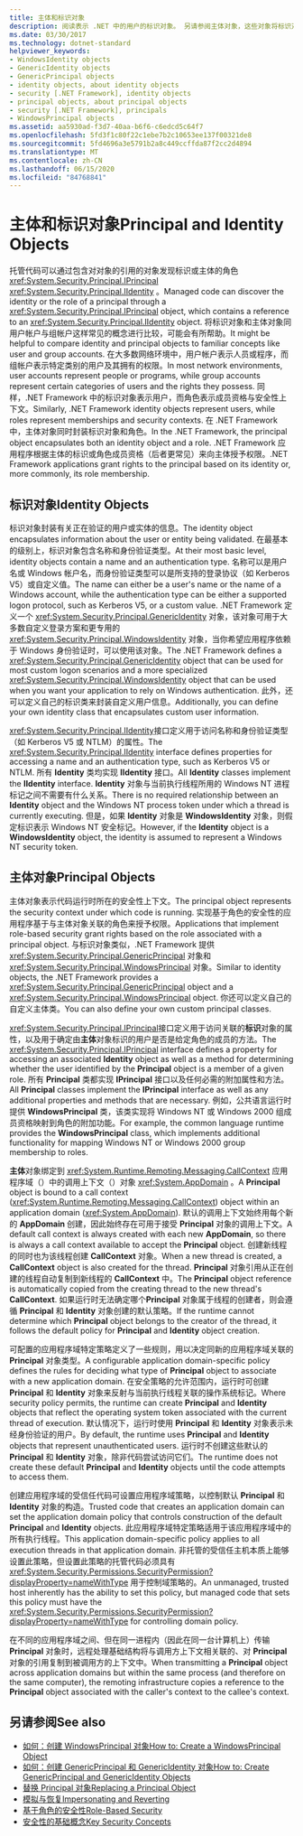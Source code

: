```yaml
---
title: 主体和标识对象
description: 阅读表示 .NET 中的用户的标识对象。 另请参阅主体对象，这些对象将标识对象封装 & 角色。
ms.date: 03/30/2017
ms.technology: dotnet-standard
helpviewer_keywords:
- WindowsIdentity objects
- GenericIdentity objects
- GenericPrincipal objects
- identity objects, about identity objects
- security [.NET Framework], identity objects
- principal objects, about principal objects
- security [.NET Framework], principals
- WindowsPrincipal objects
ms.assetid: aa5930ad-f3d7-40aa-b6f6-c6edcd5c64f7
ms.openlocfilehash: 5fd3f1c80f22c1ebe7b2c10653ee137f00321de8
ms.sourcegitcommit: 5fd4696a3e5791b2a8c449ccffda87f2cc2d4894
ms.translationtype: MT
ms.contentlocale: zh-CN
ms.lasthandoff: 06/15/2020
ms.locfileid: "84768841"
---
```

# <a name="principal-and-identity-objects"></a><span data-ttu-id="21ff4-104">主体和标识对象</span><span class="sxs-lookup"><span data-stu-id="21ff4-104">Principal and Identity Objects</span></span>
<span data-ttu-id="21ff4-105">托管代码可以通过包含对对象的引用的对象发现标识或主体的角色 <xref:System.Security.Principal.IPrincipal> <xref:System.Security.Principal.IIdentity> 。</span><span class="sxs-lookup"><span data-stu-id="21ff4-105">Managed code can discover the identity or the role of a principal through a <xref:System.Security.Principal.IPrincipal> object, which contains a reference to an <xref:System.Security.Principal.IIdentity> object.</span></span> <span data-ttu-id="21ff4-106">将标识对象和主体对象同用户帐户与组帐户这样常见的概念进行比较，可能会有所帮助。</span><span class="sxs-lookup"><span data-stu-id="21ff4-106">It might be helpful to compare identity and principal objects to familiar concepts like user and group accounts.</span></span> <span data-ttu-id="21ff4-107">在大多数网络环境中，用户帐户表示人员或程序，而组帐户表示特定类别的用户及其拥有的权限。</span><span class="sxs-lookup"><span data-stu-id="21ff4-107">In most network environments, user accounts represent people or programs, while group accounts represent certain categories of users and the rights they possess.</span></span> <span data-ttu-id="21ff4-108">同样，.NET Framework 中的标识对象表示用户，而角色表示成员资格与安全性上下文。</span><span class="sxs-lookup"><span data-stu-id="21ff4-108">Similarly, .NET Framework identity objects represent users, while roles represent memberships and security contexts.</span></span> <span data-ttu-id="21ff4-109">在 .NET Framework 中，主体对象同时封装标识对象和角色。</span><span class="sxs-lookup"><span data-stu-id="21ff4-109">In the .NET Framework, the principal object encapsulates both an identity object and a role.</span></span> <span data-ttu-id="21ff4-110">.NET Framework 应用程序根据主体的标识或角色成员资格（后者更常见）来向主体授予权限。</span><span class="sxs-lookup"><span data-stu-id="21ff4-110">.NET Framework applications grant rights to the principal based on its identity or, more commonly, its role membership.</span></span>  
  
## <a name="identity-objects"></a><span data-ttu-id="21ff4-111">标识对象</span><span class="sxs-lookup"><span data-stu-id="21ff4-111">Identity Objects</span></span>  
 <span data-ttu-id="21ff4-112">标识对象封装有关正在验证的用户或实体的信息。</span><span class="sxs-lookup"><span data-stu-id="21ff4-112">The identity object encapsulates information about the user or entity being validated.</span></span> <span data-ttu-id="21ff4-113">在最基本的级别上，标识对象包含名称和身份验证类型。</span><span class="sxs-lookup"><span data-stu-id="21ff4-113">At their most basic level, identity objects contain a name and an authentication type.</span></span> <span data-ttu-id="21ff4-114">名称可以是用户名或 Windows 帐户名，而身份验证类型可以是所支持的登录协议（如 Kerberos V5）或自定义值。</span><span class="sxs-lookup"><span data-stu-id="21ff4-114">The name can either be a user's name or the name of a Windows account, while the authentication type can be either a supported logon protocol, such as Kerberos V5, or a custom value.</span></span> <span data-ttu-id="21ff4-115">.NET Framework 定义一个 <xref:System.Security.Principal.GenericIdentity> 对象，该对象可用于大多数自定义登录方案和更专用的 <xref:System.Security.Principal.WindowsIdentity> 对象，当你希望应用程序依赖于 Windows 身份验证时，可以使用该对象。</span><span class="sxs-lookup"><span data-stu-id="21ff4-115">The .NET Framework defines a <xref:System.Security.Principal.GenericIdentity> object that can be used for most custom logon scenarios and a more specialized <xref:System.Security.Principal.WindowsIdentity> object that can be used when you want your application to rely on Windows authentication.</span></span> <span data-ttu-id="21ff4-116">此外，还可以定义自己的标识类来封装自定义用户信息。</span><span class="sxs-lookup"><span data-stu-id="21ff4-116">Additionally, you can define your own identity class that encapsulates custom user information.</span></span>  
  
 <span data-ttu-id="21ff4-117"><xref:System.Security.Principal.IIdentity>接口定义用于访问名称和身份验证类型（如 Kerberos V5 或 NTLM）的属性。</span><span class="sxs-lookup"><span data-stu-id="21ff4-117">The <xref:System.Security.Principal.IIdentity> interface defines properties for accessing a name and an authentication type, such as Kerberos V5 or NTLM.</span></span> <span data-ttu-id="21ff4-118">所有 **Identity** 类均实现 **IIdentity** 接口。</span><span class="sxs-lookup"><span data-stu-id="21ff4-118">All **Identity** classes implement the **IIdentity** interface.</span></span> <span data-ttu-id="21ff4-119">**Identity** 对象与当前执行线程所用的 Windows NT 进程标记之间不需要有什么关系。</span><span class="sxs-lookup"><span data-stu-id="21ff4-119">There is no required relationship between an **Identity** object and the Windows NT process token under which a thread is currently executing.</span></span> <span data-ttu-id="21ff4-120">但是，如果 **Identity** 对象是 **WindowsIdentity** 对象，则假定标识表示 Windows NT 安全标记。</span><span class="sxs-lookup"><span data-stu-id="21ff4-120">However, if the **Identity** object is a **WindowsIdentity** object, the identity is assumed to represent a Windows NT security token.</span></span>  
  
## <a name="principal-objects"></a><span data-ttu-id="21ff4-121">主体对象</span><span class="sxs-lookup"><span data-stu-id="21ff4-121">Principal Objects</span></span>  
 <span data-ttu-id="21ff4-122">主体对象表示代码运行时所在的安全性上下文。</span><span class="sxs-lookup"><span data-stu-id="21ff4-122">The principal object represents the security context under which code is running.</span></span> <span data-ttu-id="21ff4-123">实现基于角色的安全性的应用程序基于与主体对象关联的角色来授予权限。</span><span class="sxs-lookup"><span data-stu-id="21ff4-123">Applications that implement role-based security grant rights based on the role associated with a principal object.</span></span> <span data-ttu-id="21ff4-124">与标识对象类似，.NET Framework 提供 <xref:System.Security.Principal.GenericPrincipal> 对象和 <xref:System.Security.Principal.WindowsPrincipal> 对象。</span><span class="sxs-lookup"><span data-stu-id="21ff4-124">Similar to identity objects, the .NET Framework provides a <xref:System.Security.Principal.GenericPrincipal> object and a <xref:System.Security.Principal.WindowsPrincipal> object.</span></span> <span data-ttu-id="21ff4-125">你还可以定义自己的自定义主体类。</span><span class="sxs-lookup"><span data-stu-id="21ff4-125">You can also define your own custom principal classes.</span></span>  
  
 <span data-ttu-id="21ff4-126"><xref:System.Security.Principal.IPrincipal>接口定义用于访问关联的**标识**对象的属性，以及用于确定由**主体**对象标识的用户是否是给定角色的成员的方法。</span><span class="sxs-lookup"><span data-stu-id="21ff4-126">The <xref:System.Security.Principal.IPrincipal> interface defines a property for accessing an associated **Identity** object as well as a method for determining whether the user identified by the **Principal** object is a member of a given role.</span></span> <span data-ttu-id="21ff4-127">所有 **Principal** 类都实现 **IPrincipal** 接口以及任何必需的附加属性和方法。</span><span class="sxs-lookup"><span data-stu-id="21ff4-127">All **Principal** classes implement the **IPrincipal** interface as well as any additional properties and methods that are necessary.</span></span> <span data-ttu-id="21ff4-128">例如，公共语言运行时提供 **WindowsPrincipal** 类，该类实现将 Windows NT 或 Windows 2000 组成员资格映射到角色的附加功能。</span><span class="sxs-lookup"><span data-stu-id="21ff4-128">For example, the common language runtime provides the **WindowsPrincipal** class, which implements additional functionality for mapping Windows NT or Windows 2000 group membership to roles.</span></span>  
  
 <span data-ttu-id="21ff4-129">**主体**对象绑定到 <xref:System.Runtime.Remoting.Messaging.CallContext> 应用程序域（）中的调用上下文（）对象 <xref:System.AppDomain> 。</span><span class="sxs-lookup"><span data-stu-id="21ff4-129">A **Principal** object is bound to a call context (<xref:System.Runtime.Remoting.Messaging.CallContext>) object within an application domain (<xref:System.AppDomain>).</span></span> <span data-ttu-id="21ff4-130">默认的调用上下文始终用每个新的 **AppDomain** 创建，因此始终存在可用于接受 **Principal** 对象的调用上下文。</span><span class="sxs-lookup"><span data-stu-id="21ff4-130">A default call context is always created with each new **AppDomain**, so there is always a call context available to accept the **Principal** object.</span></span> <span data-ttu-id="21ff4-131">创建新线程的同时也为该线程创建 **CallContext** 对象。</span><span class="sxs-lookup"><span data-stu-id="21ff4-131">When a new thread is created, a **CallContext** object is also created for the thread.</span></span> <span data-ttu-id="21ff4-132">**Principal** 对象引用从正在创建的线程自动复制到新线程的 **CallContext** 中。</span><span class="sxs-lookup"><span data-stu-id="21ff4-132">The **Principal** object reference is automatically copied from the creating thread to the new thread's **CallContext**.</span></span> <span data-ttu-id="21ff4-133">如果运行时无法确定哪个**Principal** 对象属于线程的创建者，则会遵循 **Principal** 和 **Identity** 对象创建的默认策略。</span><span class="sxs-lookup"><span data-stu-id="21ff4-133">If the runtime cannot determine which **Principal** object belongs to the creator of the thread, it follows the default policy for **Principal** and **Identity** object creation.</span></span>  
  
 <span data-ttu-id="21ff4-134">可配置的应用程序域特定策略定义了一些规则，用以决定同新的应用程序域关联的 **Principal** 对象类型。</span><span class="sxs-lookup"><span data-stu-id="21ff4-134">A configurable application domain-specific policy defines the rules for deciding what type of **Principal** object to associate with a new application domain.</span></span> <span data-ttu-id="21ff4-135">在安全策略的允许范围内，运行时可创建 **Principal** 和 **Identity** 对象来反射与当前执行线程关联的操作系统标记。</span><span class="sxs-lookup"><span data-stu-id="21ff4-135">Where security policy permits, the runtime can create **Principal** and **Identity** objects that reflect the operating system token associated with the current thread of execution.</span></span> <span data-ttu-id="21ff4-136">默认情况下，运行时使用 **Principal** 和 **Identity** 对象表示未经身份验证的用户。</span><span class="sxs-lookup"><span data-stu-id="21ff4-136">By default, the runtime uses **Principal** and **Identity** objects that represent unauthenticated users.</span></span> <span data-ttu-id="21ff4-137">运行时不创建这些默认的 **Principal** 和 **Identity** 对象，除非代码尝试访问它们。</span><span class="sxs-lookup"><span data-stu-id="21ff4-137">The runtime does not create these default **Principal** and **Identity** objects until the code attempts to access them.</span></span>  
  
 <span data-ttu-id="21ff4-138">创建应用程序域的受信任代码可设置应用程序域策略，以控制默认 **Principal** 和 **Identity** 对象的构造。</span><span class="sxs-lookup"><span data-stu-id="21ff4-138">Trusted code that creates an application domain can set the application domain policy that controls construction of the default **Principal** and **Identity** objects.</span></span> <span data-ttu-id="21ff4-139">此应用程序域特定策略适用于该应用程序域中的所有执行线程。</span><span class="sxs-lookup"><span data-stu-id="21ff4-139">This application domain-specific policy applies to all execution threads in that application domain.</span></span> <span data-ttu-id="21ff4-140">非托管的受信任主机本质上能够设置此策略，但设置此策略的托管代码必须具有 <xref:System.Security.Permissions.SecurityPermission?displayProperty=nameWithType> 用于控制域策略的。</span><span class="sxs-lookup"><span data-stu-id="21ff4-140">An unmanaged, trusted host inherently has the ability to set this policy, but managed code that sets this policy must have the <xref:System.Security.Permissions.SecurityPermission?displayProperty=nameWithType> for controlling domain policy.</span></span>  
  
 <span data-ttu-id="21ff4-141">在不同的应用程序域之间、但在同一进程内（因此在同一台计算机上）传输 **Principal** 对象时，远程处理基础结构将与调用方上下文相关联的、对 **Principal** 对象的引用复制到被调用方的上下文中。</span><span class="sxs-lookup"><span data-stu-id="21ff4-141">When transmitting a **Principal** object across application domains but within the same process (and therefore on the same computer), the remoting infrastructure copies a reference to the **Principal** object associated with the caller's context to the callee's context.</span></span>  
  
## <a name="see-also"></a><span data-ttu-id="21ff4-142">另请参阅</span><span class="sxs-lookup"><span data-stu-id="21ff4-142">See also</span></span>

- [<span data-ttu-id="21ff4-143">如何：创建 WindowsPrincipal 对象</span><span class="sxs-lookup"><span data-stu-id="21ff4-143">How to: Create a WindowsPrincipal Object</span></span>](how-to-create-a-windowsprincipal-object.md)
- [<span data-ttu-id="21ff4-144">如何：创建 GenericPrincipal 和 GenericIdentity 对象</span><span class="sxs-lookup"><span data-stu-id="21ff4-144">How to: Create GenericPrincipal and GenericIdentity Objects</span></span>](how-to-create-genericprincipal-and-genericidentity-objects.md)
- [<span data-ttu-id="21ff4-145">替换 Principal 对象</span><span class="sxs-lookup"><span data-stu-id="21ff4-145">Replacing a Principal Object</span></span>](replacing-a-principal-object.md)
- [<span data-ttu-id="21ff4-146">模拟与恢复</span><span class="sxs-lookup"><span data-stu-id="21ff4-146">Impersonating and Reverting</span></span>](impersonating-and-reverting.md)
- [<span data-ttu-id="21ff4-147">基于角色的安全性</span><span class="sxs-lookup"><span data-stu-id="21ff4-147">Role-Based Security</span></span>](role-based-security.md)
- [<span data-ttu-id="21ff4-148">安全性的基础概念</span><span class="sxs-lookup"><span data-stu-id="21ff4-148">Key Security Concepts</span></span>](key-security-concepts.md)

